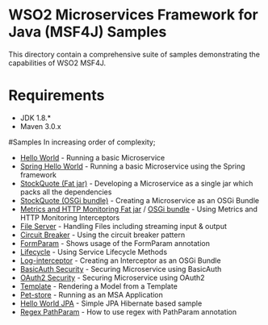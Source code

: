 # WSO2 Microservices Framework for Java (MSF4J) Samples

This directory contain a comprehensive suite of samples demonstrating the capabilities of WSO2 MSF4J.

# Requirements
* JDK 1.8.*
* Maven 3.0.x

#Samples 
In increasing order of complexity;

* [Hello World](helloworld) - Running a basic Microservice
* [Spring Hello World](spring-helloworld) - Running a basic Microservice using the Spring framework  
* [StockQuote (Fat jar)](stockquote/stockquote-fatjar) - Developing a Microservice as a single jar which packs all the dependencies
* [StockQuote (OSGi bundle)](stockquote/stockquote-bundle) - Creating a Microservice as an OSGi Bundle
* [Metrics and HTTP Monitoring Fat jar](metrics-httpmon/metrics-httpmon-fatjar) / [OSGi bundle](metrics-httpmon/metrics-httpmon-bundle) - Using Metrics and HTTP Monitoring Interceptors
* [File Server](fileserver) - Handling Files including streaming input & output
* [Circuit Breaker](circuitbreaker) - Using the circuit breaker pattern
* [FormParam](formparam) - Shows usage of the FormParam annotation
* [Lifecycle](lifecycle) - Using Service Lifecycle Methods
* [Log-interceptor](log-interceptor-bundle) - Creating an Interceptor as an OSGi Bundle
* [BasicAuth Security](basicauth-security) - Securing Microservice using BasicAuth
* [OAuth2 Security](oauth2-security) - Securing Microservice using OAuth2
* [Template](template) - Rendering a Model from a Template
* [Pet-store](petstore) - Running as an MSA Application
* [Hello World JPA](helloworld-JPA) - Simple JPA Hibernate based sample
* [Regex PathParam](regex-pathparam) - How to use regex with PathParam annotation

